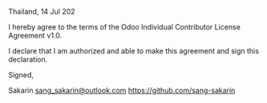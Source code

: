 Thailand, 14 Jul 202

I hereby agree to the terms of the Odoo Individual Contributor License
Agreement v1.0.

I declare that I am authorized and able to make this agreement and sign this
declaration.

Signed,

Sakarin sang_sakarin@outlook.com https://github.com/sang-sakarin
